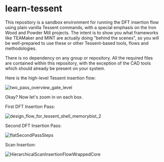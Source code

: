 # learn-tessent
This repository is a sandbox environment for running the DFT insertion flow using plain vanilla Tessent commands, with a special emphasis on the Iron Wood and Powder Mill projects.
The intent is to show you what frameworks like TEAMaker and MINT are actually doing "behind the scenes", so you will be well-prepared to use these or other Tessent-based tools, flows and methodologies.

There is no dependency on any group or repository. All the required files are contained within this repository, with the exception of the CAD tools which should already be present on your system.

Here is the high-level Tessent insertion flow:

![two_pass_overview_gate_level](https://github.com/kedarhiremath-intel/learn-tessent/assets/113535650/e631a3ad-7d0a-462a-a7f1-33081b970fb7)

Okay? Now let's zoom in on each box.

First DFT Insertion Pass:

![design_flow_for_tessent_shell_memorybist_2](https://github.com/kedarhiremath-intel/learn-tessent/assets/113535650/ceef2c8f-88b5-413a-b9de-b908b179a2e0)

Second DFT Insertion Pass:

![flatSecondPassSteps](https://github.com/kedarhiremath-intel/learn-tessent/assets/113535650/41e064a5-ec1d-4c32-86cc-388fd21ec394)


Scan Insertion:

![HierarchicalScanInsertionFlowWrappedCore](https://github.com/kedarhiremath-intel/learn-tessent/assets/113535650/ec953364-f723-4b99-b2b9-3082c659dadb)
